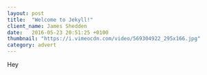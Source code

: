 ```yaml
---
layout: post
title:  "Welcome to Jekyll!"
client_name: James Shedden
date:   2016-05-23 20:51:25 +0100
thumbnail: "https://i.vimeocdn.com/video/569304922_295x166.jpg"
category: advert
---
```


Hey
